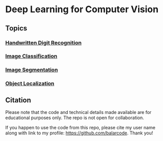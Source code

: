 # Deep Learning for Computer Vision

## Topics

### [Handwritten Digit Recognition](https://github.com/balarcode/deep-learning/tree/main/computer_vision/handwritten_digit_recognition)

### [Image Classification](https://github.com/balarcode/deep-learning/tree/main/computer_vision/image_classification)

### [Image Segmentation](https://github.com/balarcode/deep-learning/tree/main/computer_vision/image_segmentation)

### [Object Localization](https://github.com/balarcode/deep-learning/tree/main/computer_vision/object_localization)

## Citation

Please note that the code and technical details made available are for educational purposes only. The repo is not open for collaboration.

If you happen to use the code from this repo, please cite my user name along with link to my profile: https://github.com/balarcode. Thank you!
